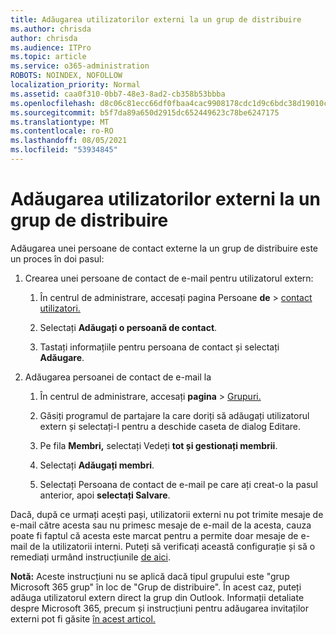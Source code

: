 ```yaml
---
title: Adăugarea utilizatorilor externi la un grup de distribuire
ms.author: chrisda
author: chrisda
ms.audience: ITPro
ms.topic: article
ms.service: o365-administration
ROBOTS: NOINDEX, NOFOLLOW
localization_priority: Normal
ms.assetid: caa0f310-0bb7-48e3-8ad2-cb358b53bbba
ms.openlocfilehash: d8c06c81ecc66df0fbaa4cac9908178cdc1d9c6bdc38d19010c7b55e9bca8776
ms.sourcegitcommit: b5f7da89a650d2915dc652449623c78be6247175
ms.translationtype: MT
ms.contentlocale: ro-RO
ms.lasthandoff: 08/05/2021
ms.locfileid: "53934845"
---
```

# <a name="add-external-users-to-a-distribution-group"></a>Adăugarea utilizatorilor externi la un grup de distribuire

Adăugarea unei persoane de contact externe la un grup de distribuire este un proces în doi pasul:
  
1. Crearea unei persoane de contact de e-mail pentru utilizatorul extern:
    
    1. În centrul de administrare, accesați pagina Persoane **de**  >  [contact utilizatori.](https://admin.microsoft.com/adminportal/home#/Contact) 
    
    2. Selectați **Adăugați o persoană de contact**.
    
    3. Tastați informațiile pentru persoana de contact și selectați **Adăugare**.
    
2. Adăugarea persoanei de contact de e-mail la
    
    1. În centrul de administrare, accesați **pagina**  >  [Grupuri.](https://admin.microsoft.com/adminportal/home#/groups) 
    
    2. Găsiți programul de partajare la care doriți să adăugați utilizatorul extern și selectați-l pentru a deschide caseta de dialog Editare.
    
    3. Pe fila **Membri,** selectați Vedeți **tot și gestionați membrii**. 
    
    4. Selectați **Adăugați membri**.
    
    5. Selectați Persoana de contact de e-mail pe care ați creat-o la pasul anterior, apoi **selectați Salvare**.
    
Dacă, după ce urmați acești pași, utilizatorii externi nu pot trimite mesaje de e-mail către acesta sau nu primesc mesaje de e-mail de la acesta, cauza poate fi faptul că acesta este marcat pentru a permite doar mesaje de e-mail de la utilizatorii interni. Puteți să verificați această configurație și să o remediați urmând instrucțiunile [de aici](https://docs.microsoft.com/exchange/mail-flow-best-practices/non-delivery-reports-in-exchange-online/fix-error-code-5-7-133-in-exchange-online).
  
 **Notă:** Aceste instrucțiuni nu se aplică dacă tipul grupului este "grup Microsoft 365 grup" în loc de "Grup de distribuire". În acest caz, puteți adăuga utilizatorul extern direct la grup din Outlook. Informații detaliate despre Microsoft 365, precum și instrucțiuni pentru adăugarea invitaților externi pot fi găsite [în acest articol.](https://support.office.com/article/Guest-access-in-Office-365-Groups-bfc7a840-868f-4fd6-a390-f347bf51aff6.aspx)
  